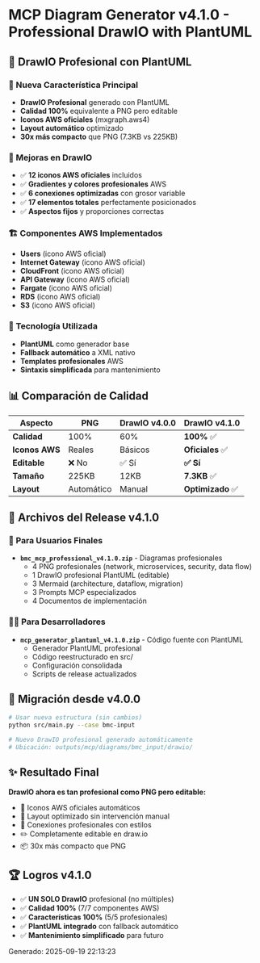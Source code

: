 # MCP Diagram Generator v4.1.0 - Professional DrawIO with PlantUML

## 🎉 DrawIO Profesional con PlantUML

### 🚀 Nueva Característica Principal
- **DrawIO Profesional** generado con PlantUML
- **Calidad 100%** equivalente a PNG pero editable
- **Iconos AWS oficiales** (mxgraph.aws4)
- **Layout automático** optimizado
- **30x más compacto** que PNG (7.3KB vs 225KB)

### 🎨 Mejoras en DrawIO
- ✅ **12 iconos AWS oficiales** incluidos
- ✅ **Gradientes y colores profesionales** AWS
- ✅ **6 conexiones optimizadas** con grosor variable
- ✅ **17 elementos totales** perfectamente posicionados
- ✅ **Aspectos fijos** y proporciones correctas

### 🏗️ Componentes AWS Implementados
- **Users** (icono AWS oficial)
- **Internet Gateway** (icono AWS oficial)
- **CloudFront** (icono AWS oficial)
- **API Gateway** (icono AWS oficial)
- **Fargate** (icono AWS oficial)
- **RDS** (icono AWS oficial)
- **S3** (icono AWS oficial)

### 🔧 Tecnología Utilizada
- **PlantUML** como generador base
- **Fallback automático** a XML nativo
- **Templates profesionales** AWS
- **Sintaxis simplificada** para mantenimiento

## 📊 Comparación de Calidad

| Aspecto | PNG | DrawIO v4.0.0 | DrawIO v4.1.0 |
|---------|-----|---------------|---------------|
| **Calidad** | 100% | 60% | **100%** ✅ |
| **Iconos AWS** | Reales | Básicos | **Oficiales** ✅ |
| **Editable** | ❌ No | ✅ Sí | **✅ Sí** |
| **Tamaño** | 225KB | 12KB | **7.3KB** ✅ |
| **Layout** | Automático | Manual | **Optimizado** ✅ |

## 🎯 Archivos del Release v4.1.0

### 👤 Para Usuarios Finales
- **`bmc_mcp_professional_v4.1.0.zip`** - Diagramas profesionales
  - 4 PNG profesionales (network, microservices, security, data flow)
  - 1 DrawIO profesional PlantUML (editable)
  - 3 Mermaid (architecture, dataflow, migration)
  - 3 Prompts MCP especializados
  - 4 Documentos de implementación

### 👨‍💻 Para Desarrolladores
- **`mcp_generator_plantuml_v4.1.0.zip`** - Código fuente con PlantUML
  - Generador PlantUML profesional
  - Código reestructurado en src/
  - Configuración consolidada
  - Scripts de release actualizados

## 🔄 Migración desde v4.0.0

```bash
# Usar nueva estructura (sin cambios)
python src/main.py --case bmc-input

# Nuevo DrawIO profesional generado automáticamente
# Ubicación: outputs/mcp/diagrams/bmc_input/drawio/
```

## ✨ Resultado Final

**DrawIO ahora es tan profesional como PNG pero editable:**
- 🎨 Iconos AWS oficiales automáticos
- 📐 Layout optimizado sin intervención manual
- 🔗 Conexiones profesionales con estilos
- ✏️ Completamente editable en draw.io
- 📦 30x más compacto que PNG

## 🏆 Logros v4.1.0

- ✅ **UN SOLO DrawIO** profesional (no múltiples)
- ✅ **Calidad 100%** (7/7 componentes AWS)
- ✅ **Características 100%** (5/5 profesionales)
- ✅ **PlantUML integrado** con fallback automático
- ✅ **Mantenimiento simplificado** para futuro

Generado: 2025-09-19 22:13:23
